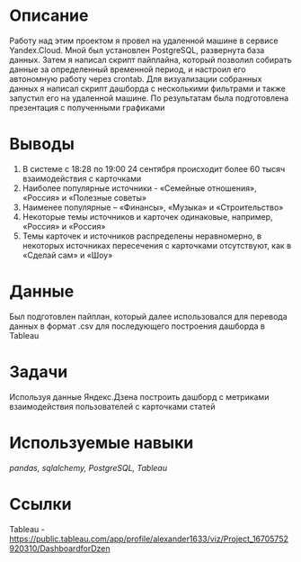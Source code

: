 # Описание
Работу над этим проектом я провел на удаленной машине в сервисе Yandex.Cloud. Мной был установлен PostgreSQL, развернута база данных. Затем я написал скрипт пайплайна,
который позволил собирать данные за определенный временной период, и настроил его автономную работу через crontab. Для визуализации собранных данных я написал скрипт
дашборда с несколькими фильтрами и также запустил его на удаленной машине. По результатам была подготовлена презентация с полученными графиками
# Выводы
1. В системе с 18:28 по 19:00 24 сентября происходит более 60 тысяч взаимодействия с карточками
2. Наиболее популярные источники - «Семейные отношения», «Россия» и «Полезные советы»
3. Наименее популярные – «Финансы», «Музыка» и «Строительство»
4. Некоторые темы источников и карточек одинаковые, например, «Россия» и «Россия»
5. Темы карточек и источников распределены неравномерно, в некоторых источниках пересечения с карточками отсутствуют, как в «Сделай сам» и «Шоу»
# Данные
Был подготовлен пайплан, который далее использовался для перевода данных в формат .csv для последующего построения дашборда в Tableau
# Задачи
Используя данные Яндекс.Дзена построить дашборд с метриками взаимодействия пользователей с карточками статей
# Используемые навыки
*pandas, sqlalchemy, PostgreSQL, Tableau*
# Ссылки
Tableau - https://public.tableau.com/app/profile/alexander1633/viz/Project_16705752920310/DashboardforDzen
